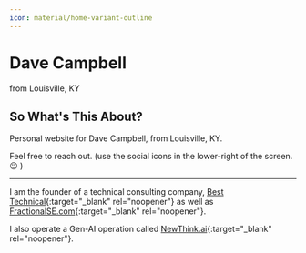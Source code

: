 ```yaml
---
icon: material/home-variant-outline
---
```


# Dave Campbell
from Louisville, KY

## So What's This About?
Personal website for Dave Campbell, from Louisville, KY.

Feel free to reach out.
(use the social icons in the lower-right of the screen. 😉 )  

---

I am the founder of a technical consulting company, [Best Technical](https://www.besttechnical.com){:target="_blank" rel="noopener"} as well as [FractionalSE.com](https://fractionalse.com){:target="_blank" rel="noopener"}.  

I also operate a Gen-AI operation called [NewThink.ai](https://newthink.ai){:target="_blank" rel="noopener"}.
